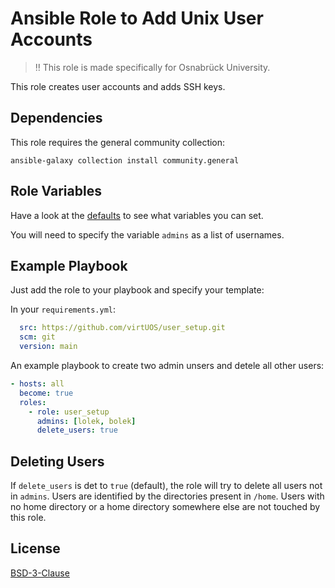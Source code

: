 # Ansible Role to Add Unix User Accounts

> ‼️  This role is made specifically for Osnabrück University.

This role creates user accounts and adds SSH keys.

## Dependencies

This role requires the general community collection:

```
ansible-galaxy collection install community.general
```

## Role Variables

Have a look at the [defaults](defaults/main.yml) to see what variables you can set.

You will need to specify the variable `admins` as a list of usernames.

## Example Playbook

Just add the role to your playbook and specify your template:

In your `requirements.yml`:
```yaml
  src: https://github.com/virtUOS/user_setup.git
  scm: git
  version: main
```

An example playbook to create two admin unsers and detele all other users:
```yaml
- hosts: all
  become: true
  roles:
    - role: user_setup
      admins: [lolek, bolek]
      delete_users: true
```


## Deleting Users

If `delete_users` is det to `true` (default), the role will try to delete all users not in `admins`.
Users are identified by the directories present in `/home`.
Users with no home directory or a home directory somewhere else are not touched by this role.


## License

[BSD-3-Clause](LICENSE)
